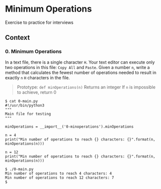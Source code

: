 # Minimum Operations

Exercise to practice for interviews

## Context

### 0. Minimum Operations

In a text file, there is a single character `H`. Your text editor can execute only two operations in this file: `Copy All` and `Paste`. Given a number `n`, write a method that calculates the fewest number of operations needed to result in exactly `n` `H` characters in the file.

> Prototype: `def minOperations(n)`
> Returns an integer
> If `n` is impossible to achieve, return 0

```
$ cat 0-main.py
#!/usr/bin/python3
"""
Main file for testing
"""

minOperations = __import__('0-minoperations').minOperations

n = 4
print("Min number of operations to reach {} characters: {}".format(n, minOperations(n)))

n = 12
print("Min number of operations to reach {} characters: {}".format(n, minOperations(n)))

$ ./0-main.py
Min number of operations to reach 4 characters: 4
Min number of operations to reach 12 characters: 7
$
```

